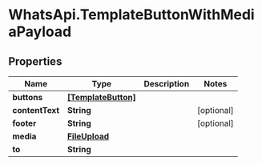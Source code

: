 # WhatsApi.TemplateButtonWithMediaPayload

## Properties

Name | Type | Description | Notes
------------ | ------------- | ------------- | -------------
**buttons** | [**[TemplateButton]**](TemplateButton.md) |  | 
**contentText** | **String** |  | [optional] 
**footer** | **String** |  | [optional] 
**media** | [**FileUpload**](FileUpload.md) |  | 
**to** | **String** |  | 



